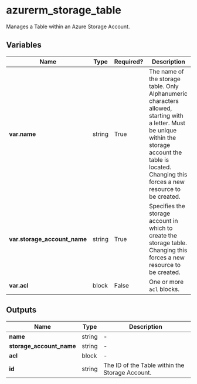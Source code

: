 # azurerm_storage_table

Manages a Table within an Azure Storage Account.

## Variables

| Name | Type | Required? |  Description |
| ---- | ---- | --------- |  ----------- |
| **var.name** | string | True | The name of the storage table. Only Alphanumeric characters allowed, starting with a letter. Must be unique within the storage account the table is located. Changing this forces a new resource to be created. | 
| **var.storage_account_name** | string | True | Specifies the storage account in which to create the storage table. Changing this forces a new resource to be created. | 
| **var.acl** | block | False | One or more `acl` blocks. | 



## Outputs

| Name | Type | Description |
| ---- | ---- | --------- | 
| **name** | string  | - | 
| **storage_account_name** | string  | - | 
| **acl** | block  | - | 
| **id** | string  | The ID of the Table within the Storage Account. | 